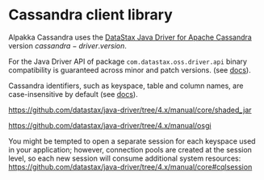 # Cassandra client library

Alpakka Cassandra uses the [DataStax Java Driver for Apache Cassandra](https://github.com/datastax/java-driver) version $cassandra-driver.version$.

For the Java Driver API of package `com.datastax.oss.driver.api` binary compatibility is guaranteed across minor and patch versions. (see [docs](https://github.com/datastax/java-driver/tree/4.x/manual/api_conventions)).

Cassandra identifiers, such as keyspace, table and column names, are case-insensitive by default (see [docs](https://github.com/datastax/java-driver/tree/4.x/manual/case_sensitivity)).

https://github.com/datastax/java-driver/tree/4.x/manual/core/shaded_jar

https://github.com/datastax/java-driver/tree/4.x/manual/osgi


You might be tempted to open a separate session for each keyspace used in your application; however, connection pools are created at the session level, so each new session will consume additional system resources:
https://github.com/datastax/java-driver/tree/4.x/manual/core#cqlsession

